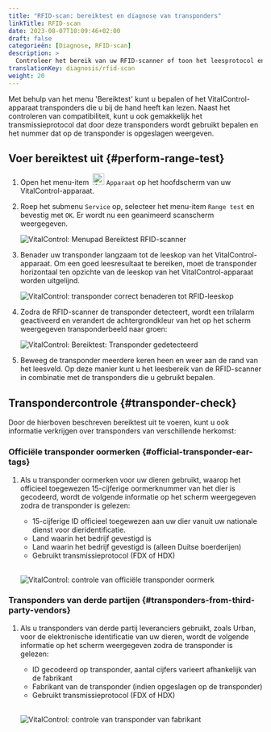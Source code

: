 ```yaml
---
title: "RFID-scan: bereiktest en diagnose van transponders"
linkTitle: RFID-scan
date: 2023-08-07T10:09:46+02:00
draft: false
categorieën: [Diagnose, RFID-scan]
description: >
  Controleer het bereik van uw RFID-scanner of toon het leesprotocol en de nummers opgeslagen op onbekende transponders.
translationKey: diagnosis/rfid-scan
weight: 20
---
```


Met behulp van het menu 'Bereiktest' kunt u bepalen of het VitalControl-apparaat transponders die u bij de hand heeft kan lezen. Naast het controleren van compatibiliteit, kunt u ook gemakkelijk het transmissieprotocol dat door deze transponders wordt gebruikt bepalen en het nummer dat op de transponder is opgeslagen weergeven.

## Voer bereiktest uit {#perform-range-test}

1. Open het menu-item &nbsp;<img src="/icons/device.svg" width="23" align="bottom" alt="Apparaat" /> `Apparaat` op het hoofdscherm van uw VitalControl-apparaat.

1. Roep het submenu `Service` op, selecteer het menu-item `Range test` en bevestig met `OK`. Er wordt nu een geanimeerd scanscherm weergegeven.

    ![VitalControl: Menupad Bereiktest RFID-scanner](../images/rangetest.png "Bereiktest RFID-scanner")

1.  Benader uw transponder langzaam tot de leeskop van het VitalControl-apparaat. Om een goed leesresultaat te bereiken, moet de transponder horizontaal ten opzichte van de leeskop van het VitalControl-apparaat worden uitgelijnd.

    ![ VitalControl: transponder correct benaderen tot RFID-leeskop](/images/diagnosis/transponderscan.svg "Correcte transponderscan")

1. Zodra de RFID-scanner de transponder detecteert, wordt een trilalarm geactiveerd en verandert de achtergrondkleur van het op het scherm weergegeven transponderbeeld naar groen:

   ![VitalControl: Bereiktest: Transponder gedetecteerd](../images/transponder-detected.png "Transponder gedetecteerd")

1. Beweeg de transponder meerdere keren heen en weer aan de rand van het leesveld. Op deze manier kunt u het leesbereik van de RFID-scanner in combinatie met de transponders die u gebruikt bepalen.

## Transpondercontrole {#transponder-check}

Door de hierboven beschreven bereiktest uit te voeren, kunt u ook informatie verkrijgen over transponders van verschillende herkomst:

### Officiële transponder oormerken {#official-transponder-ear-tags}

1. Als u transponder oormerken voor uw dieren gebruikt, waarop het officieel toegewezen 15-cijferige oormerknummer van het dier is gecodeerd, wordt de volgende informatie op het scherm weergegeven zodra de transponder is gelezen:

    - 15-cijferige ID officieel toegewezen aan uw dier vanuit uw nationale dienst voor dieridentificatie.
    - Land waarin het bedrijf gevestigd is
    - Land waarin het bedrijf gevestigd is (alleen Duitse boerderijen)
    - Gebruikt transmissieprotocol (FDX of HDX)
    <br>

    ![VitalControl: controle van officiële transponder oormerk](../images/transponder-official.png "Info officiële transponder oormerk")

### Transponders van derde partijen {#transponders-from-third-party-vendors}

1. Als u transponders van derde partij leveranciers gebruikt, zoals Urban, voor de elektronische identificatie van uw dieren, wordt de volgende informatie op het scherm weergegeven zodra de transponder is gelezen:

    - ID gecodeerd op transponder, aantal cijfers varieert afhankelijk van de fabrikant
    - Fabrikant van de transponder (indien opgeslagen op de transponder)
    - Gebruikt transmissieprotocol (FDX of HDX)
    <br>

    ![VitalControl: controle van transponder van fabrikant](../images/transponder-manufacturer.png "Info transponder van fabrikant")

